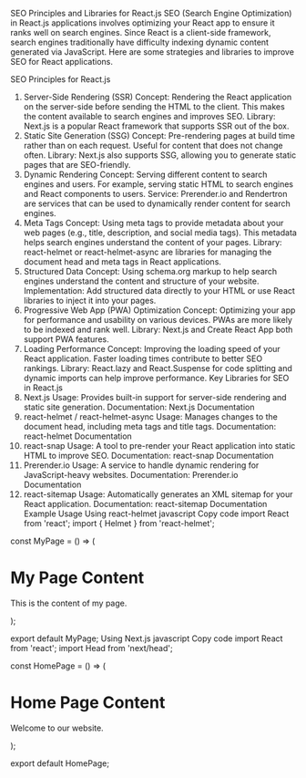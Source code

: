 
SEO Principles and Libraries for React.js
SEO (Search Engine Optimization) in React.js applications involves optimizing your React app to ensure it ranks well on search engines. Since React is a client-side framework, search engines traditionally have difficulty indexing dynamic content generated via JavaScript. Here are some strategies and libraries to improve SEO for React applications.

SEO Principles for React.js
1. Server-Side Rendering (SSR)
Concept: Rendering the React application on the server-side before sending the HTML to the client. This makes the content available to search engines and improves SEO.
Library: Next.js is a popular React framework that supports SSR out of the box.
2. Static Site Generation (SSG)
Concept: Pre-rendering pages at build time rather than on each request. Useful for content that does not change often.
Library: Next.js also supports SSG, allowing you to generate static pages that are SEO-friendly.
3. Dynamic Rendering
Concept: Serving different content to search engines and users. For example, serving static HTML to search engines and React components to users.
Service: Prerender.io and Rendertron are services that can be used to dynamically render content for search engines.
4. Meta Tags
Concept: Using meta tags to provide metadata about your web pages (e.g., title, description, and social media tags). This metadata helps search engines understand the content of your pages.
Library: react-helmet or react-helmet-async are libraries for managing the document head and meta tags in React applications.
5. Structured Data
Concept: Using schema.org markup to help search engines understand the content and structure of your website.
Implementation: Add structured data directly to your HTML or use React libraries to inject it into your pages.
6. Progressive Web App (PWA) Optimization
Concept: Optimizing your app for performance and usability on various devices. PWAs are more likely to be indexed and rank well.
Library: Next.js and Create React App both support PWA features.
7. Loading Performance
Concept: Improving the loading speed of your React application. Faster loading times contribute to better SEO rankings.
Library: React.lazy and React.Suspense for code splitting and dynamic imports can help improve performance.
Key Libraries for SEO in React.js
1. Next.js
Usage: Provides built-in support for server-side rendering and static site generation.
Documentation: Next.js Documentation
2. react-helmet / react-helmet-async
Usage: Manages changes to the document head, including meta tags and title tags.
Documentation: react-helmet Documentation
3. react-snap
Usage: A tool to pre-render your React application into static HTML to improve SEO.
Documentation: react-snap Documentation
4. Prerender.io
Usage: A service to handle dynamic rendering for JavaScript-heavy websites.
Documentation: Prerender.io Documentation
5. react-sitemap
Usage: Automatically generates an XML sitemap for your React application.
Documentation: react-sitemap Documentation
Example Usage
Using react-helmet
javascript
Copy code
import React from 'react';
import { Helmet } from 'react-helmet';

const MyPage = () => (
  <div>
    <Helmet>
      <title>My Page Title</title>
      <meta name="description" content="This is the description of my page." />
      <meta property="og:title" content="My Page Title" />
      <meta property="og:description" content="This is the description of my page." />
      <meta property="og:image" content="https://example.com/image.jpg" />
    </Helmet>
    <h1>My Page Content</h1>
    <p>This is the content of my page.</p>
  </div>
);

export default MyPage;
Using Next.js
javascript
Copy code
import React from 'react';
import Head from 'next/head';

const HomePage = () => (
  <div>
    <Head>
      <title>Home Page</title>
      <meta name="description" content="Welcome to the home page." />
    </Head>
    <h1>Home Page Content</h1>
    <p>Welcome to our website.</p>
  </div>
);

export default HomePage;